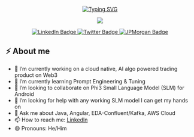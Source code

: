 <!-- markdownlint-disable MD033 MD041 -->
<div align="center">
    <p>
        <a href="https://git.io/typing-svg"><img src="https://readme-typing-svg.herokuapp.com?font=Zeyada&size=40&duration=3000&pause=1000&color=00FF41&center=true&random=false&width=435&lines=Hey+There!;This+is+my+GitHub+Space." alt="Typing SVG" /></a>
    </p>
</div>
<div align="center">
    <p>
<!--     <a href="https://git.io/typing-svg"><img src="https://media.giphy.com/media/v1.Y2lkPTc5MGI3NjExcmV5NjVoNmM4M3BsZW41ZGVneWF5MW9lZGQyYTE5ZHI5dDh1bmNlaSZlcD12MV9pbnRlcm5hbF9naWZfYnlfaWQmY3Q9Zw/2xyx8KRogVl7iM6wHs/giphy.gif" /></a> -->
<!--     <a href="https://git.io/typing-svg"><img src="https://media.giphy.com/media/v1.Y2lkPTc5MGI3NjExOXc2bjkyMnlpMzloendxOWdhbDg1eWNtZzYxMnJvYnY3MWo5cWZrOSZlcD12MV9pbnRlcm5hbF9naWZfYnlfaWQmY3Q9Zw/dxn6fRlTIShoeBr69N/giphy.gif" /></a> -->
<!--         <a href="https://git.io/typing-svg"><img src="https://media.giphy.com/media/v1.Y2lkPTc5MGI3NjExaWQwamR0ZGF2bmN4NjYweGIyd2xha2ZjN2x1YmZxNmFrMzVmOW05aiZlcD12MV9pbnRlcm5hbF9naWZfYnlfaWQmY3Q9Zw/26gssNZ4EF6c8Simk/giphy.gif" /></a> -->
        <a href="https://git.io/typing-svg"><img src="https://media.giphy.com/media/v1.Y2lkPTc5MGI3NjExb3B6and3N3NyMzZiZ2VlZHVrbnJxOWZhM3hrNTJkbDNjZW9pZnY4byZlcD12MV9pbnRlcm5hbF9naWZfYnlfaWQmY3Q9Zw/1C8bHHJturSx2/giphy.gif" /></a>
    </p>
</div>
<div id="badges" align="center">
    <p>
      <a href="https://www.linkedin.com/in/arnav-negi">
        <img src="https://img.shields.io/badge/LinkedIn-blue?style=for-the-badge&logo=linkedin&logoColor=white" alt="LinkedIn Badge"/>
      </a> 
      <a href="https://twitter.com/negiarnav">
        <img src="https://img.shields.io/badge/X-black?style=for-the-badge&logo=X&logoColor=white" alt="Twitter Badge"/>
      </a>
      <a href="mailto:arnav.negi@jpmchase.com">
        <img src="https://img.shields.io/badge/JPMorgan%20Chase%20&amp;%20Co-gray?style=for-the-badge&logo=jpmorgan&logoColor=white" alt="JPMorgan Badge"/>
      </a>
    </p>
</div>

<!-- markdownlint-enable MD033 -->
## ⚡ About me
- 🔭 I’m currently working on a cloud native, AI algo powered trading product on Web3
- 🌱 I’m currently learning Prompt Engineering & Tuning
- 👯 I’m looking to collaborate on Phi3 Small Language Model (SLM) for Android
- 🤔 I’m looking for help with any working SLM model I can get my hands on
- 💬 Ask me about Java, Angular, EDA-Confluent/Kafka, AWS Cloud
- 📫 How to reach me: [LinkedIn](https://www.linkedin.com/in/arnav-negi)
- 😄 Pronouns: He/Him

<!-- markdownlint-disable MD033 -->
<!--<div align="center">
    <h1>
        <a href="http://www.free-iqtest.net" title="Free IQ Test"><img src="http://www.free-iqtest.net/images/badges2/l141.gif" width="200" height="100" alt="Free IQ Test" border="0"></a>
    </h1>
</div>-->

